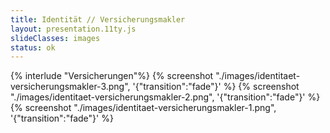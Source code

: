 ```yaml
---
title: Identität // Versicherungsmakler
layout: presentation.11ty.js
slideClasses: images
status: ok
---
```


{% interlude "Versicherungen"%}
{% screenshot "./images/identitaet-versicherungsmakler-3.png", '{"transition":"fade"}' %}
{% screenshot "./images/identitaet-versicherungsmakler-2.png", '{"transition":"fade"}' %}
{% screenshot "./images/identitaet-versicherungsmakler-1.png", '{"transition":"fade"}' %}